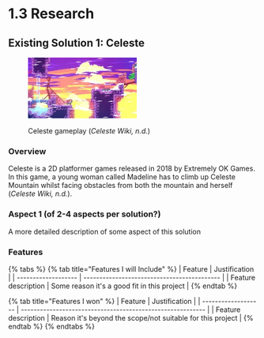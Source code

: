 # 1.3 Research

## Existing Solution 1: Celeste

<figure><img src="../.gitbook/assets/Average_Celeste_Screen.webp" alt=""><figcaption><p>Celeste gameplay (<em>Celeste Wiki, n.d.</em>)</p></figcaption></figure>

### Overview

Celeste is a 2D platformer games released in 2018 by Extremely OK Games. In this game, a young woman called Madeline has to climb up Celeste Mountain whilst facing obstacles from both the mountain and herself (_Celeste Wiki, n.d._).

### Aspect 1 (of 2-4 aspects per solution?)

A more detailed description of some aspect of this solution

### Features

{% tabs %}
{% tab title="Features I will Include" %}
| Feature             | Justification                               |
| ------------------- | ------------------------------------------- |
| Feature description | Some reason it's a good fit in this project |
{% endtab %}

{% tab title="Features I won" %}
| Feature             | Justification                                              |
| ------------------- | ---------------------------------------------------------- |
| Feature description | Reason it's beyond the scope/not suitable for this project |
{% endtab %}
{% endtabs %}
